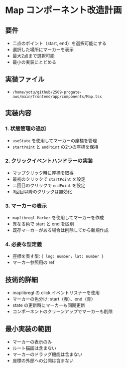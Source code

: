 # Map コンポーネント改造計画

## 要件
- 二点のポイント（start, end）を選択可能にする
- 選択した場所にマーカーを表示
- 最大2点まで選択可能
- 最小の実装にとどめる

## 実装ファイル
- `/home/yotu/github/2509-progate-aws/main/frontend/app/components/Map.tsx`

## 実装内容

### 1. 状態管理の追加
- `useState` を使用してマーカーの座標を管理
- `startPoint` と `endPoint` の2つの座標を保持

### 2. クリックイベントハンドラーの実装
- マップクリック時に座標を取得
- 最初のクリックで `startPoint` を設定
- 二回目のクリックで `endPoint` を設定
- 3回目以降のクリックは無効化

### 3. マーカーの表示
- `maplibregl.Marker` を使用してマーカーを作成
- 異なる色で start と end を区別
- 既存マーカーがある場合は削除してから新規作成

### 4. 必要な型定義
- 座標を表す型: `{ lng: number; lat: number }`
- マーカー参照用の ref

## 技術的詳細
- maplibregl の click イベントリスナーを使用
- マーカーの色分け: start（赤）、end（青）
- state の更新時にマーカーも同期更新
- コンポーネントのクリーンアップでマーカーも削除

## 最小実装の範囲
- マーカーの表示のみ
- ルート描画は含まない
- マーカーのドラッグ機能は含まない
- 座標の外部への公開は含まない